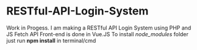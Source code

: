 # RESTful-API-Login-System
Work in Progess. I am making a RESTful API Login System using PHP and JS Fetch API
Front-end is done in Vue.JS
To install *node_modules* folder just run **npm install** in terminal/cmd

